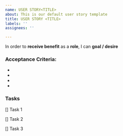 ```yaml
---
name: USER STORY<TITLE>
about: This is our default user story template
title: USER STORY <TITLE>
labels: ''
assignees: ''

---
```


In order to **receive benefit** as a **role**, I can **goal / desire**
### Acceptance Criteria:
 -  
 -  
 -  
 -  
### Tasks
[] Task 1 

[] Task 2

[] Task 3
